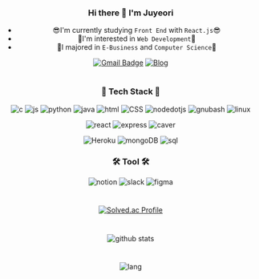 <div align="center">
  
  ### Hi there 👋 I'm Juyeori 
  * 😎I'm currently studying `Front End` with `React.js`😎</br>
  * 🌱I'm interested in `Web Development`🌱</br>
  * 🥇I majored in `E-Business` and `Computer Science`🥇
 
  [![Gmail Badge](https://img.shields.io/badge/Gmail-D14836?style=flat&logo=Gmail&logoColor=white)](mailto:dlwndus0728@ajou.ac.kr) 
  [![Blog](https://img.shields.io/badge/Tech%20Blog-555263?style=flat&logoColor=white)](http://juyeori.github.io/)
  
  #
  ### 🚀 Tech Stack 🚀
  ![c](https://img.shields.io/badge/C-A8B9CC?style=flat&logo=C&logoColor=white)
  ![js](https://img.shields.io/badge/JavaScript-F7DF1E?style=flat&logo=JavaScript&logoColor=white)
  ![python](https://img.shields.io/badge/Python-3776AB?style=flat&logo=Python&logoColor=white)
  ![java](https://img.shields.io/badge/java-E34F26?style=flat&logo=java&logoColor=white)
  ![html](https://img.shields.io/badge/HTML5-E34F26?style=flat&logo=HTML5&logoColor=white)
  ![CSS](https://img.shields.io/badge/CSS-1572B6?style=flat&logo=CSS3&logoColor=white)
  ![nodedotjs](https://img.shields.io/badge/node.js-339933?style=flat&logo=nodedotjs&logoColor=white)
  ![gnubash](https://img.shields.io/badge/shell-4EAA25?style=flat&logo=gnubash&logoColor=white)
  ![linux](https://img.shields.io/badge/linux-FCC624?style=flat&logo=linux&logoColor=white)
  
  ![react](https://img.shields.io/badge/React-61DAFB?style=flat&logo=React&logoColor=white)
  ![express](https://img.shields.io/badge/Express.js-000000?style=flat-square)
  ![caver](https://img.shields.io/badge/Caver.js-000111?style=flat-square)
  
  ![Heroku](https://img.shields.io/badge/Heroku-430098?style=flat&logo=Heroku&logoColor=white)
  ![mongoDB](https://img.shields.io/badge/MongoDB-47A248?style=flat&logo=mongodb&logoColor=white)
  ![sql](https://img.shields.io/badge/MySQL-4479A1?style=flat&logo=MySQL&logoColor=white)
  
  ### 🛠 Tool 🛠
  ![notion](https://img.shields.io/badge/notion-000000?style=flat&logo=notion&logoColor=white)
  ![slack](https://img.shields.io/badge/slack-4A154B?style=flat&logo=slack&logoColor=white)
  ![figma](https://img.shields.io/badge/figma-F24E1E?style=flat&logo=figma&logoColor=white)
  
  
 </div>

<div align="center">
  
  #
  
  [![Solved.ac Profile](http://mazassumnida.wtf/api/v2/generate_badge?boj=dlwndus0728)](https://solved.ac/dlwndus0728)

  
  #
  
  ![github stats](https://github-readme-stats.vercel.app/api?username=Juyeori&show_icons=true&theme=radical)
  
  #

  ![lang](https://github-readme-stats.vercel.app/api/top-langs/?username=Juyeori&layout=compact&theme=radical)
  

</div>

